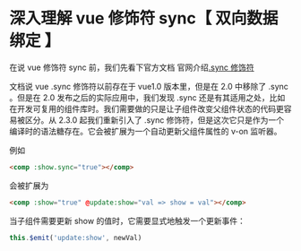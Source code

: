 # 深入理解 vue 修饰符 sync【 双向数据绑定 】

在说 vue 修饰符 sync 前，我们先看下官方文档 官网介绍[.sync 修饰符](https://cn.vuejs.org/v2/guide/components-custom-events.html#sync)

文档说 vue .sync 修饰符以前存在于 vue1.0 版本里，但是在 2.0 中移除了 .sync 。但是在 2.0 发布之后的实际应用中，我们发现 .sync 还是有其适用之处，比如在开发可复用的组件库时。我们需要做的只是让子组件改变父组件状态的代码更容易被区分。从 2.3.0 起我们重新引入了 .sync 修饰符，但是这次它只是作为一个编译时的语法糖存在。它会被扩展为一个自动更新父组件属性的 v-on 监听器。

例如

```html
<comp :show.sync="true"></comp>
```

会被扩展为

```html
<comp :show="true" @update:show="val => show = val"></comp>
```

当子组件需要更新 show 的值时，它需要显式地触发一个更新事件：

```js
this.$emit('update:show', newVal)
```